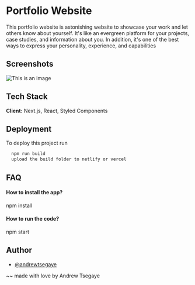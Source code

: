 # Portfolio Website

This portfolio website is astonishing website to showcase your work and let others know about yourself. It's like an evergreen platform for your projects, case studies, and information about you. In addition, it's one of the best ways to express your personality, experience, and capabilities

## Screenshots

![This is an image](https://i.postimg.cc/3w3qHrHC/Screenshot-628.png)


## Tech Stack

**Client:** Next.js, React, Styled Components




## Deployment

To deploy this project run

```bash
  npm run build
  upload the build folder to netlify or vercel
```


## FAQ

#### How to install the app?

npm install 

#### How to run the code?

npm start



## Author

- [@andrewtsegaye](https://github.com/Andrew-Tsegaye)

~~ made with love by Andrew Tsegaye

